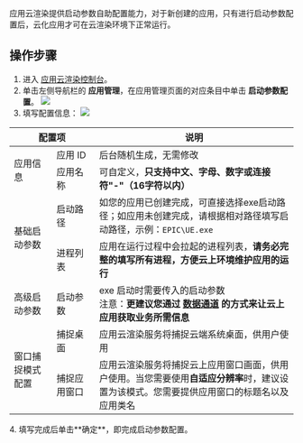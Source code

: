 应用云渲染提供启动参数自助配置能力，对于新创建的应用，只有进行启动参数配置后，云化应用才可在云渲染环境下正常运行。

## 操作步骤

1. 进入 [应用云渲染控制台](https://console.cloud.tencent.com/car)。
2. 单击左侧导航栏的 **应用管理**，在应用管理页面的对应条目中单击 **启动参数配置**。
![](https://qcloudimg.tencent-cloud.cn/raw/9f4463a15ec37a26827f176941f9b0fe.png)
3. 填写配置信息：
![](https://qcloudimg.tencent-cloud.cn/raw/546054dd1a7e987e01e610848288c615.png)
<table>
<thead>
<tr>
<th colspan=2>配置项</th>
<th>说明</th>
</tr>
</thead>
<tbody><tr>
<td rowspan=2 width=15%>应用信息</td>
<td width=15%>应用 ID</td>
<td>后台随机生成，无需修改</td>
</tr>
<tr>
<td>应用名称</td>
<td>可自定义，<strong>只支持中文、字母、数字或连接符"-"（16字符以内）</strong></td>
</tr>
<tr>
<td rowspan=2>基础启动参数</td>
<td>启动路径</td>
<td>如您的应用已创建完成，可直接选择exe启动路径；如应用未创建完成，请根据相对路径填写启动路径，示例：<code>EPIC\UE.exe</code></td>
</tr>
<tr>
<td>进程列表</td>
<td>应用在运行过程中会拉起的进程列表，<strong>请务必完整的填写所有进程，方便云上环境维护应用的运行</strong></td>
</tr>
<tr>
<td>高级启动参数</td>
<td>启动参数</td>
<td>exe 启动时需要传入的启动参数<br>注意：<strong>更建议您通过 <a href="https://cloud.tencent.com/document/product/1162/59252">数据通道</a> 的方式来让云上应用获取业务所需信息</strong></td>
</tr>
<tr>
<td rowspan=2>窗口捕捉模式配置</td>
<td>捕捉桌面</td>
<td>应用云渲染服务将捕捉云端系统桌面，供用户使用</td>
</tr>
<tr>
<td>捕捉应用窗口</td>
<td>应用云渲染服务将捕捉云上应用窗口画面，供用户使用。当您需要使用<strong>自适应分辨率</strong>时，建议设置为该模式。您需要提供应用窗口的标题名以及应用类名</td>
</tr>
</tbody></table>
4. 填写完成后单击**确定**，即完成启动参数配置。
